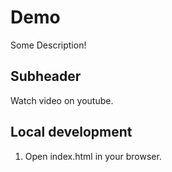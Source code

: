 # Demo

Some Description!

## Subheader

Watch video on youtube.

## Local development

1. Open index.html in your browser.
